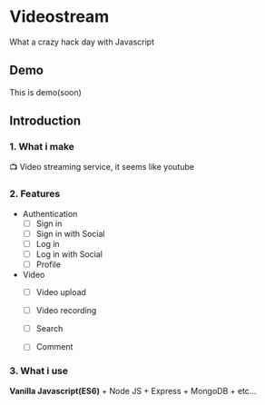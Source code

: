 # Videostream
What a crazy hack day with Javascript



## Demo

This is demo(soon)



## Introduction

### 1. What i make

📺 Video streaming service, it seems like youtube



### 2. Features

- Authentication
  - [ ] Sign in
  - [ ] Sign in with Social 
  - [ ] Log in
  - [ ] Log in with Social
  - [ ] Profile
- Video
  - [ ] Video upload
  - [ ] Video recording
  - [ ] Search
  - [ ] Comment



### 3. What i use

**Vanilla Javascript(ES6)** + Node JS + Express + MongoDB + etc...


